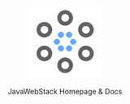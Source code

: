 <p align="center"><img src="/src/assets/img/icon.svg" width="140">
<br><br>
JavaWebStack Homepage & Docs
</p>